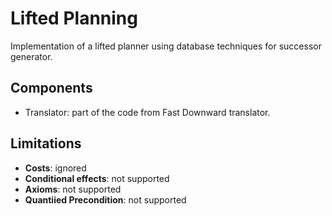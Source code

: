 # Lifted Planning

Implementation of a lifted planner using database techniques for successor
generator.

## Components
 - Translator: part of the code from Fast Downward translator.

## Limitations
 - **Costs**: ignored
 - **Conditional effects**: not supported
 - **Axioms**: not supported
 - **Quantiied Precondition**: not supported
